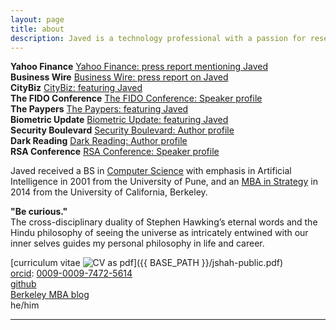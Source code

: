 ```yaml
---
layout: page
title: about
description: Javed is a technology professional with a passion for research and two decades of experience running identity assurance and access management product portfolios for startups. He is a BS in Computer Engineering from University of Pune and holds an MBA from UC Berkeley.
---
```

**Yahoo Finance** [Yahoo Finance: press report mentioning Javed](https://finance.yahoo.com/news/1kosmos-present-rollout-blueprint-secure-130300726.html) <br>
**Business Wire** [Business Wire: press report on Javed](https://www.businesswire.com/news/home/20230314005300/en/1Kosmos-to-Present-Rollout-Blueprint-for-Secure-Passwordless-Access-at-2023-Gartner-IAM-Conference)<br>
**CityBiz** [CityBiz: featuring Javed ](https://www.citybiz.co/article/115221/1kosmos-appoints-javed-shah-as-vp-and-rich-hlavka-as-svp/)<br>
**The FIDO Conference** [The FIDO Conference: Speaker profile](https://authenticatecon.com/speaker/javed-shah/)<br>
**The Paypers** [The Paypers: featuring Javed](https://thepaypers.com/digital-identity-security-online-fraud/1kosmos-partners-forgerock--1262114)<br>
**Biometric Update** [Biometric Update: featuring Javed](https://www.biometricupdate.com/202210/passwordless-authentication-market-to-reach-6-6b-by-2025)<br>
**Security Boulevard** [Security Boulevard: Author profile](https://securityboulevard.com/author/javed-shah/)<br>
**Dark Reading** [Dark Reading: Author profile](https://www.darkreading.com/author/javed-shah)<br>
**RSA Conference** [RSA Conference: Speaker profile](https://www.rsaconference.com/experts/Javed%20Shah) <br>

Javed received a BS in [Computer Science](http://www.unipune.ac.in/dept/science/computer_science/default.htm) with emphasis in Artificial Intelligence in 2001 from the University of Pune, and an [MBA in Strategy](https://haas.berkeley.edu/) in 2014 from the
University of California, Berkeley.

**"Be curious."** <br>
The cross-disciplinary duality of Stephen Hawking’s eternal words and the Hindu philosophy of seeing the universe as intricately entwined with our inner selves guides my personal philosophy in life and career.


[curriculum vitae ![CV as pdf](icons16/pdf-icon.png)]({{ BASE_PATH }}/jshah-public.pdf)<br/>
[orcid](https://orcid.org): [0009-0009-7472-5614](https://orcid.org/0009-0009-7472-5614)<br/>
[github](https://github.com/javedmshah)<br/>
[Berkeley MBA blog](https://theberkeleymba.org) <br/>
he/him


---
